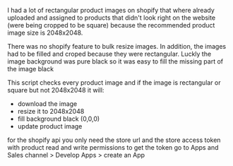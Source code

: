 I had a lot of rectangular product images on shopify that where already uploaded and assigned to products that didn't look right on the website (were being cropped to be square) because the recommended product image size is 2048x2048.

There was no shopify feature to bulk resize images. In addition, the images had to be filled and croped because they were rectangular. Luckly the image background was pure black so it was easy to fill the missing part of the image black

This script checks every product image and if the image is rectangular or square but not 2048x2048 it will:
- download the image
- resize it to 2048x2048
- fill background black (0,0,0)
- update product image

for the shopify api you only need the store url and the store access token with product read and write permissions
to get the token go to Apps and Sales channel > Develop Apps > create an App
